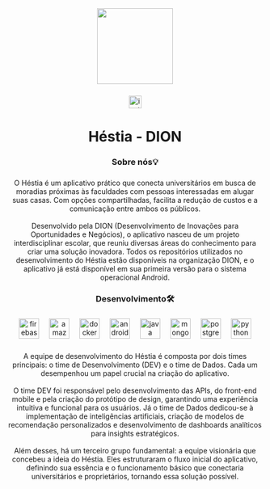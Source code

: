 ﻿<div align="center">
  <img height="150" src="https://camo.githubusercontent.com/62da68eb62b1e5f175f7d1f0191dd89a653d7908feb22d37d4a0ab07365d6791/68747470733a2f2f6d656469612e67697068792e636f6d2f6d656469612f4d3967624264396e6244724f5475314d71782f67697068792e676966"  />
</div>

###

<div align="center">
  <img src="https://img.shields.io/static/v1?message=Instagram&logo=instagram&label=&color=E4405F&logoColor=white&labelColor=&style=for-the-badge" height="25" alt="instagram logo"  />
</div>

###

<h1 align="center">Héstia - DION</h1>

###

<h3 align="center">Sobre nós💡</h3>

###

<p align="center">O Héstia é um aplicativo prático que conecta universitários em busca de moradias próximas às faculdades com pessoas interessadas em alugar suas casas. Com opções compartilhadas, facilita a redução de custos e a comunicação entre ambos os públicos.<br><br>Desenvolvido pela DION (Desenvolvimento de Inovações para Oportunidades e Negócios), o aplicativo nasceu de um projeto interdisciplinar escolar, que reuniu diversas áreas do conhecimento para criar uma solução inovadora. Todos os repositórios utilizados no desenvolvimento do Héstia estão disponíveis na organização DION, e o aplicativo já está disponível em sua primeira versão para o sistema  operacional Android.</p>

###

<h3 align="center">Desenvolvimento🛠</h3>

###

<div align="center">
  <img src="https://cdn.jsdelivr.net/gh/devicons/devicon/icons/firebase/firebase-plain-wordmark.svg" height="40" alt="firebase logo"  />
  <img width="12" />
  <img src="https://cdn.jsdelivr.net/gh/devicons/devicon/icons/amazonwebservices/amazonwebservices-line-wordmark.svg" height="40" alt="amazonwebservices logo"  />
  <img width="12" />
  <img src="https://cdn.jsdelivr.net/gh/devicons/devicon/icons/docker/docker-plain-wordmark.svg" height="40" alt="docker logo"  />
  <img width="12" />
  <img src="https://cdn.jsdelivr.net/gh/devicons/devicon/icons/androidstudio/androidstudio-original.svg" height="40" alt="androidstudio logo"  />
  <img width="12" />
  <img src="https://cdn.jsdelivr.net/gh/devicons/devicon/icons/java/java-original.svg" height="40" alt="java logo"  />
  <img width="12" />
  <img src="https://cdn.jsdelivr.net/gh/devicons/devicon/icons/mongodb/mongodb-original.svg" height="40" alt="mongodb logo"  />
  <img width="12" />
  <img src="https://cdn.jsdelivr.net/gh/devicons/devicon/icons/postgresql/postgresql-original.svg" height="40" alt="postgresql logo"  />
  <img width="12" />
  <img src="https://cdn.jsdelivr.net/gh/devicons/devicon/icons/python/python-original.svg" height="40" alt="python logo"  />
</div>

###

<p align="center">A equipe de desenvolvimento do Héstia é composta por dois times principais: o time de Desenvolvimento (DEV) e o time de Dados. Cada um desempenhou um papel crucial na criação do aplicativo.<br><br>O time DEV foi responsável pelo desenvolvimento das APIs, do front-end mobile e pela criação do protótipo de design, garantindo uma experiência intuitiva e funcional para os usuários. Já o time de Dados dedicou-se à implementação de inteligências artificiais, criação de modelos de recomendação personalizados e desenvolvimento de dashboards analíticos para insights estratégicos.<br><br>Além desses, há um terceiro grupo fundamental: a equipe visionária que concebeu a ideia do Héstia. Eles estruturaram o fluxo inicial do aplicativo, definindo sua essência e o funcionamento básico que conectaria universitários e proprietários, tornando essa solução possível.</p>

